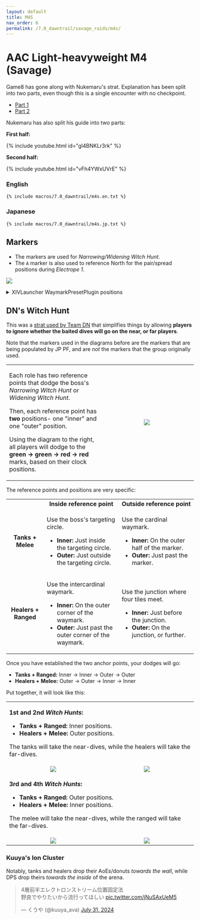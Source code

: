 ```yaml
---
layout: default
title: M4S
nav_order: 6
permalink: /7.0_dawntrail/savage_raids/m4s/
---
```


# AAC Light-heavyweight M4 (Savage)

Game8 has gone along with Nukemaru's strat. Explanation has been split into two 
parts, even though this is a single encounter with no checkpoint.

- [Part 1](https://game8.jp/ff14/631136)
- [Part 2](https://game8.jp/ff14/631340)

Nukemaru has also split his guide into two parts:

**First half:**

{% include youtube.html id="gl4BNKLr3rk" %}

**Second half:**

{% include youtube.html id="vFh4YWxUVrE" %}

### English

```
{% include macros/7.0_dawntrail/m4s.en.txt %}
```

### Japanese

```
{% include macros/7.0_dawntrail/m4s.jp.txt %}
```

## Markers

- The markers are used for *Narrowing/Widening Witch Hunt*.
- The `A` marker is also used to reference North for the pair/spread positions 
  during *Electrope 1*.

![]({{site.baseurl}}/images/7.0_dawntrail/m4s/markers.jpg)
<details markdown=block>
<summary>XIVLauncher WaymarkPresetPlugin positions</summary>

```json
{
  "Name":"M4S (Nukemaru)",
  "MapID":992,
  "A":{"X":100.0,"Y":0.0,"Z":90.0,"ID":0,"Active":true},
  "B":{"X":110.0,"Y":0.0,"Z":100.0,"ID":1,"Active":true},
  "C":{"X":100.0,"Y":0.0,"Z":110.0,"ID":2,"Active":true},
  "D":{"X":90.0,"Y":0.0,"Z":100.0,"ID":3,"Active":true},
  "One":{"X":105.0,"Y":0.0,"Z":95.0,"ID":4,"Active":true},
  "Two":{"X":105.0,"Y":0.0,"Z":105.0,"ID":5,"Active":true},
  "Three":{"X":95.0,"Y":0.0,"Z":105.0,"ID":6,"Active":true},
  "Four":{"X":95.0,"Y":0.0,"Z":95.0,"ID":7,"Active":true}
}
```

</details>

## DN's Witch Hunt

This was a [strat used by Team DN](https://twitter.com/Lial_Varia/status/1818672413585928380)
that simplifies things by allowing **players to ignore whether the baited dives 
will go on the near, or far players**.

Note that the markers used in the diagrams before are the markers that are 
being populated by JP PF, and are *not* the markers that the group originally 
used.

<table>
  <tr>
    <td width="50%">
      <p>Each role has two reference points that dodge the boss's <em>Narrowing 
      Witch Hunt</em> or <em>Widening Witch Hunt</em>.</p>
      <p>Then, each reference point has <b>two</b> positions- one "inner" and
      one "outer" position.</p>
      <p>Using the diagram to the right, all players will dodge to the <b>green
      → green → red → red</b> marks, based on their clock positions.</p>
    </td>
    <td style="text-align:center">
      <img src="{{site.baseurl}}/images/7.0_dawntrail/m4s/witch_hunt.jpg">
    </td>
  </tr>
</table>

The reference points and positions are very specific:

<table>
  <tr>
    <td></td>
    <td style="text-align:center" width="40%">
      <b>Inside reference point</b>
    </td>
    <td style="text-align:center" width="40%">
      <b>Outside reference point</b>
    </td>
  </tr>
  <tr>
    <td style="text-align:center">
      <b>Tanks + Melee</b>
    </td>
    <td>
      <p>Use the boss's targeting circle.</p>
      <ul>
        <li><b>Inner:</b> Just inside the targeting circle.</li>
        <li><b>Outer:</b> Just outside the targeting circle.</li>
      </ul>
    </td>
    <td>
      <p>Use the cardinal waymark.</p>
      <ul>
        <li><b>Inner:</b> On the outer half of the marker.</li>
        <li><b>Outer:</b> Just past the marker.</li>
      </ul>
    </td>
  </tr>
  <tr>
    <td style="text-align:center">
      <b>Healers + Ranged</b>
    </td>
    <td>
      <p>Use the intercardinal waymark.</p>
      <ul>
        <li><b>Inner:</b> On the outer corner of the waymark.</li>
        <li><b>Outer:</b> Just past the outer corner of the waymark.</li>
      </ul>
    </td>
    <td>
      <p>Use the junction where four tiles meet.</p>
      <ul>
        <li><b>Inner:</b> Just before the junction.</li>
        <li><b>Outer:</b> On the junction, or further.</li>
      </ul>
    </td>
  </tr>
</table>

Once you have established the two anchor points, your dodges will go:

- **Tanks + Ranged:** Inner → Inner → Outer → Outer
- **Healers + Melee:** Outer → Outer → Inner → Inner

Put together, it will look like this:

<table>
  <tr>
    <td colspan="2">
      <p><b>1st and 2nd <em>Witch Hunts</em>:</b></p>
      <ul>
        <li><b>Tanks + Ranged:</b> Inner positions.</li>
        <li><b>Healers + Melee:</b> Outer positions.</li>
      </ul>
      <p>The tanks will take the near-dives, while the healers will take the
      far-dives.</p>
    </td>
  </tr>
  <tr>
    <td width="50%" style="text-align:center">
      <img src="{{site.baseurl}}/images/7.0_dawntrail/m4s/witch_hunt_01.jpg">
    </td>
    <td style="text-align:center">
      <img src="{{site.baseurl}}/images/7.0_dawntrail/m4s/witch_hunt_02.jpg">
    </td>
  </tr>
  <tr>
    <td colspan="2">
      <p><b>3rd and 4th <em>Witch Hunts</em>:</b></p>
      <ul>
        <li><b>Tanks + Ranged:</b> Outer positions.</li>
        <li><b>Healers + Melee:</b> Inner positions.</li>
      </ul>
      <p>The melee will take the near-dives, while the ranged will take the
      far-dives.</p>
    </td>
  </tr>
  <tr>
    <td style="text-align:center">
      <img src="{{site.baseurl}}/images/7.0_dawntrail/m4s/witch_hunt_03.jpg">
    </td>
    <td style="text-align:center">
      <img src="{{site.baseurl}}/images/7.0_dawntrail/m4s/witch_hunt_04.jpg">
    </td>
  </tr>
</table>

### Kuuya's Ion Cluster

Notably, tanks and healers drop their AoEs/donuts *towards the wall*, while DPS 
drop theirs *towards the inside* of the arena.

<blockquote class="twitter-tweet"><p lang="ja" dir="ltr">4層前半エレクトロンストリーム位置固定法<br>野良でやりたいから流行ってほしい <a href="https://t.co/jNuSAxUeM5">pic.twitter.com/jNuSAxUeM5</a></p>&mdash; くうや (@kuuya_ava) <a href="https://twitter.com/kuuya_ava/status/1818663317055082797?ref_src=twsrc%5Etfw">July 31, 2024</a></blockquote> <script async src="https://platform.twitter.com/widgets.js" charset="utf-8"></script>

<script data-goatcounter="https://tuufless.goatcounter.com/count"
        async src="//gc.zgo.at/count.js"></script>
